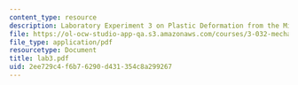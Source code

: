 ```yaml
---
content_type: resource
description: Laboratory Experiment 3 on Plastic Deformation from the Micro- to Nanoscale.
file: https://ol-ocw-studio-app-qa.s3.amazonaws.com/courses/3-032-mechanical-behavior-of-materials-fall-2007/2ee729c4f6b76290d431354c8a299267_lab3.pdf
file_type: application/pdf
resourcetype: Document
title: lab3.pdf
uid: 2ee729c4-f6b7-6290-d431-354c8a299267
---
```

